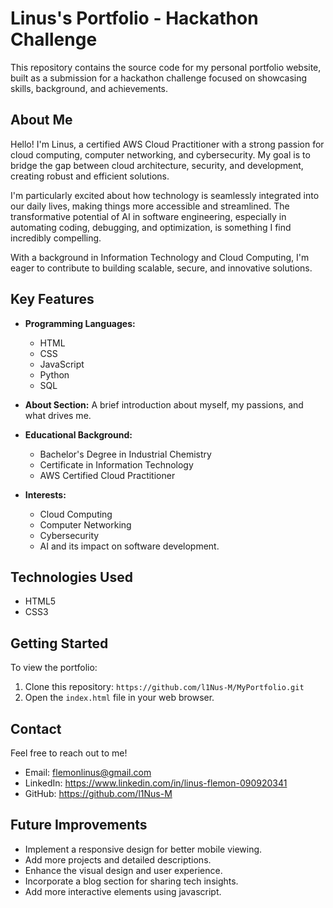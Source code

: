 # Linus's Portfolio - Hackathon Challenge

This repository contains the source code for my personal portfolio website, built as a submission for a hackathon challenge focused on showcasing skills, background, and achievements.

## About Me

Hello! I'm Linus, a certified AWS Cloud Practitioner with a strong passion for cloud computing, computer networking, and cybersecurity. My goal is to bridge the gap between cloud architecture, security, and development, creating robust and efficient solutions.

I'm particularly excited about how technology is seamlessly integrated into our daily lives, making things more accessible and streamlined. The transformative potential of AI in software engineering, especially in automating coding, debugging, and optimization, is something I find incredibly compelling.

With a background in Information Technology and Cloud Computing, I'm eager to contribute to building scalable, secure, and innovative solutions.

## Key Features

* **Programming Languages:**
    * HTML
    * CSS
    * JavaScript
    * Python
    * SQL
* **About Section:** A brief introduction about myself, my passions, and what drives me.
* **Educational Background:**
    * Bachelor's Degree in Industrial Chemistry
    * Certificate in Information Technology
    * AWS Certified Cloud Practitioner
    
* **Interests:**
    * Cloud Computing
    * Computer Networking
    * Cybersecurity
    * AI and its impact on software development.

## Technologies Used

* HTML5
* CSS3

## Getting Started

To view the portfolio:

1.  Clone this repository: `https://github.com/l1Nus-M/MyPortfolio.git`
2.  Open the `index.html` file in your web browser.

## Contact

Feel free to reach out to me!

* Email: flemonlinus@gmail.com
* LinkedIn: https://www.linkedin.com/in/linus-flemon-090920341
* GitHub: https://github.com/l1Nus-M

## Future Improvements

* Implement a responsive design for better mobile viewing.
* Add more projects and detailed descriptions.
* Enhance the visual design and user experience.
* Incorporate a blog section for sharing tech insights.
* Add more interactive elements using javascript.
